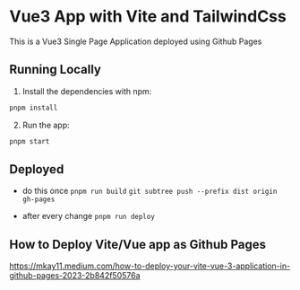 # Vue3 App with Vite and TailwindCss

This is a Vue3 Single Page Application deployed using Github Pages

## Running Locally

1. Install the dependencies with npm:

```bash
pnpm install
```

2. Run the app:

```bash
pnpm start
```

## Deployed 

- do this once
`pnpm run build`
`git subtree push --prefix dist origin gh-pages` 

- after every change
`pnpm run deploy`

## How to Deploy Vite/Vue app as Github Pages
https://mkay11.medium.com/how-to-deploy-your-vite-vue-3-application-in-github-pages-2023-2b842f50576a